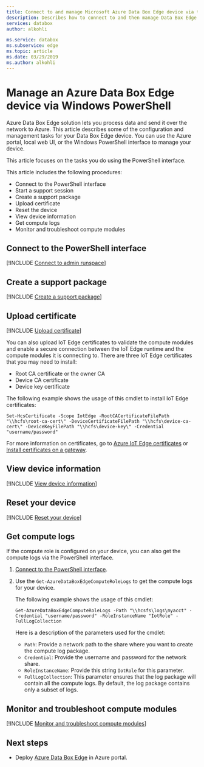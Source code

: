 ```yaml
---
title: Connect to and manage Microsoft Azure Data Box Edge device via the Windows PowerShell interface | Microsoft Docs
description: Describes how to connect to and then manage Data Box Edge via the Windows PowerShell interface.
services: databox
author: alkohli

ms.service: databox
ms.subservice: edge
ms.topic: article
ms.date: 03/29/2019
ms.author: alkohli
---
```

# Manage an Azure Data Box Edge device via Windows PowerShell

Azure Data Box Edge solution lets you process data and send it over the network to Azure. This article describes some of the configuration and management tasks for your Data Box Edge device. You can use the Azure portal, local web UI, or the Windows PowerShell interface to manage your device.

This article focuses on the tasks you do using the PowerShell interface.

This article includes the following procedures:

- Connect to the PowerShell interface
- Start a support session
- Create a support package
- Upload certificate
- Reset the device
- View device information
- Get compute logs
- Monitor and troubleshoot compute modules

## Connect to the PowerShell interface

[!INCLUDE [Connect to admin runspace](../../includes/data-box-edge-gateway-connect-minishell.md)]

## Create a support package

[!INCLUDE [Create a support package](../../includes/data-box-edge-gateway-create-support-package.md)]

## Upload certificate

[!INCLUDE [Upload certificate](../../includes/data-box-edge-gateway-upload-certificate.md)]

You can also upload IoT Edge certificates to validate the compute modules and enable a secure connection between the IoT Edge runtime and the compute modules it is connecting to. There are three IoT Edge certificates that you may need to install:

- Root CA certificate or the owner CA
- Device CA certificate
- Device key certificate

The following example shows the usage of this cmdlet to install IoT Edge certificates:

```
Set-HcsCertificate -Scope IotEdge -RootCACertificateFilePath "\\hcfs\root-ca-cert\" -DeviceCertificateFilePath "\\hcfs\device-ca-cert\" -DeviceKeyFilePath "\\hcfs\device-key\" -Credential "username/password"
```

For more information on certificates, go to [Azure IoT Edge certificates](https://docs.microsoft.com/azure/iot-edge/iot-edge-certs) or [Install certificates on a gateway](https://docs.microsoft.com/azure/iot-edge/how-to-create-transparent-gateway#install-certificates-on-the-gateway).

## View device information
 
[!INCLUDE [View device information](../../includes/data-box-edge-gateway-view-device-info.md)]

## Reset your device

[!INCLUDE [Reset your device](../../includes/data-box-edge-gateway-deactivate-device.md)]

## Get compute logs

If the compute role is configured on your device, you can also get the compute logs via the PowerShell interface.

1. [Connect to the PowerShell interface](#connect-to-the-powershell-interface).
2. Use the `Get-AzureDataBoxEdgeComputeRoleLogs` to get the compute logs for your device.

    The following example shows the usage of this cmdlet:

    ```
    Get-AzureDataBoxEdgeComputeRoleLogs -Path "\\hcsfs\logs\myacct" -Credential "username/password" -RoleInstanceName "IotRole" -FullLogCollection
    ```
    Here is a description of the parameters used for the cmdlet:
    - `Path`: Provide a network path to the share where you want to create the compute log package.
    - `Credential`: Provide the username and password for the network share.
    - `RoleInstanceName`: Provide this string `IotRole` for this parameter.
    - `FullLogCollection`: This parameter ensures that the log package will contain all the compute logs. By default, the log package contains only a subset of logs.

## Monitor and troubleshoot compute modules

[!INCLUDE [Monitor and troubleshoot compute modules](../../includes/data-box-edge-monitor-troubleshoot-compute.md)]


## Next steps

- Deploy [Azure Data Box Edge](data-box-edge-deploy-prep.md) in Azure portal.
